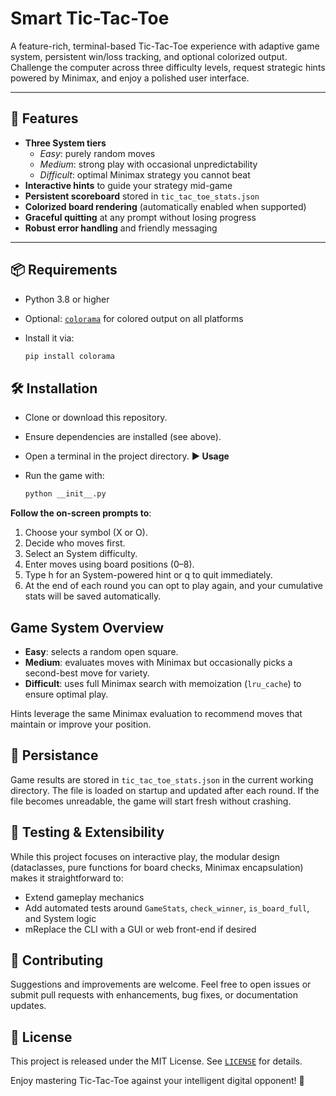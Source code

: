 # Smart Tic-Tac-Toe

A feature-rich, terminal-based Tic-Tac-Toe experience with adaptive game system, persistent win/loss tracking, and optional colorized output. Challenge the computer across three difficulty levels, request strategic hints powered by Minimax, and enjoy a polished user interface.

---

## 🚀 Features

- **Three System tiers**
  - *Easy*: purely random moves
  - *Medium*: strong play with occasional unpredictability
  - *Difficult*: optimal Minimax strategy you cannot beat
- **Interactive hints** to guide your strategy mid-game
- **Persistent scoreboard** stored in `tic_tac_toe_stats.json`
- **Colorized board rendering** (automatically enabled when supported)
- **Graceful quitting** at any prompt without losing progress
- **Robust error handling** and friendly messaging

---

## 📦 Requirements

- Python 3.8 or higher
- Optional: [`colorama`](https://pypi.org/project/colorama/) for colored output on all platforms
- Install it via:

    ```bash
    pip install colorama


## 🛠️ Installation

- Clone or download this repository.
- Ensure dependencies are installed (see above).
- Open a terminal in the project directory.
**▶️ Usage**
- Run the game with:

    ```bash
    python __init__.py

**Follow the on-screen prompts to**:

1. Choose your symbol (X or O).
2. Decide who moves first.
3. Select an System difficulty.
4. Enter moves using board positions (0–8).
5. Type h for an System-powered hint or q to quit immediately.
6. At the end of each round you can opt to play again, and your cumulative stats will be saved automatically.

## Game System Overview

- **Easy**: selects a random open square.
- **Medium**: evaluates moves with Minimax but occasionally picks a second-best move for variety.
- **Difficult**: uses full Minimax search with memoization (`lru_cache`) to ensure optimal play.

Hints leverage the same Minimax evaluation to recommend moves that maintain or improve your position.

## 💾 Persistance

Game results are stored in `tic_tac_toe_stats.json` in the current working directory. The file is loaded on startup and updated after each round. If the file becomes unreadable, the game will start fresh without crashing.

## 🧪 Testing & Extensibility

While this project focuses on interactive play, the modular design (dataclasses, pure functions for board checks, Minimax encapsulation) makes it straightforward to:

- Extend gameplay mechanics
- Add automated tests around `GameStats`, `check_winner`, `is_board_full`, and System logic
- mReplace the CLI with a GUI or web front-end if desired

## 🙌 Contributing

Suggestions and improvements are welcome. Feel free to open issues or submit pull requests with enhancements, bug fixes, or documentation updates.

## 📄 License

This project is released under the MIT License. See [`LICENSE`](https://github.com/Suiper34) for details.

Enjoy mastering Tic-Tac-Toe against your intelligent digital opponent! 🎉
